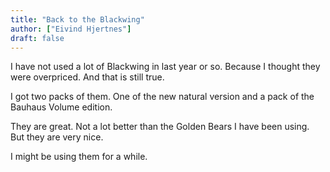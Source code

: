 ```yaml
---
title: "Back to the Blackwing"
author: ["Eivind Hjertnes"]
draft: false
---
```


I have not used a lot of Blackwing in last year or so. Because I thought they were overpriced. And that is still true.

I got two packs of them. One of the new natural version and a pack of the Bauhaus Volume edition.

They are great. Not a lot better than the Golden Bears I have been using. But they are very nice.

I might be using them for a while.
